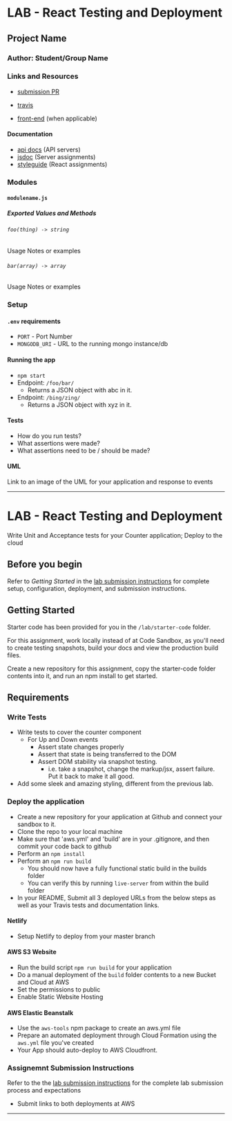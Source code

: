 # LAB - React Testing and Deployment

## Project Name

### Author: Student/Group Name

### Links and Resources
* [submission PR](https://github.com/401-advanced-javascript-kimball/l27-react-testing-and-deployment/pull/1)
* [travis](https://travis-ci.com/401-advanced-javascript-kimball/l27-react-testing-and-deployment)

* [front-end](http://xyz.com) (when applicable)

#### Documentation
* [api docs](http://xyz.com) (API servers)
* [jsdoc](http://xyz.com) (Server assignments)
* [styleguide](http://xyz.com) (React assignments)

### Modules
#### `modulename.js`
##### Exported Values and Methods

###### `foo(thing) -> string`
Usage Notes or examples

###### `bar(array) -> array`
Usage Notes or examples

### Setup
#### `.env` requirements
* `PORT` - Port Number
* `MONGODB_URI` - URL to the running mongo instance/db

#### Running the app
* `npm start`
* Endpoint: `/foo/bar/`
  * Returns a JSON object with abc in it.
* Endpoint: `/bing/zing/`
  * Returns a JSON object with xyz in it.
  
#### Tests
* How do you run tests?
* What assertions were made?
* What assertions need to be / should be made?

#### UML
Link to an image of the UML for your application and response to events

----------

# LAB - React Testing and Deployment

Write Unit and Acceptance tests for your Counter application; Deploy to the cloud

## Before you begin
Refer to *Getting Started*  in the [lab submission instructions](../../../reference/submission-instructions/labs/README.md) for complete setup, configuration, deployment, and submission instructions.

## Getting Started
Starter code has been provided for you in the `/lab/starter-code` folder. 

For this assignment, work locally instead of at Code Sandbox, as you'll need to create testing snapshots, build your docs and view the production build files.

Create a new repository for this assignment, copy the starter-code folder contents into it, and run an npm install to get started.

## Requirements

### Write Tests
* Write tests to cover the counter component
  * For Up and Down events
    * Assert state changes properly
    * Assert that state is being transferred to the DOM
    * Assert DOM stability via snapshot testing.
      * i.e. take a snapshot, change the markup/jsx, assert failure.  Put it back to make it all good.
* Add some sleek and amazing styling, different from the previous lab.

### Deploy the application
* Create a new repository for your application at Github and connect your sandbox to it.
* Clone the repo to your local machine
* Make sure that 'aws.yml' and 'build' are in your .gitignore, and then commit your code back to github
* Perform an `npm install`
* Perform an `npm run build`
  * You should now have a fully functional static build in the builds folder
  * You can verify this by running `live-server` from within the build folder
* In your README, Submit all 3 deployed URLs from the below steps as well as your Travis tests and documentation links.
 
#### Netlify
* Setup Netlify to deploy from your master branch

#### AWS S3 Website
* Run the build script `npm run build` for your application
* Do a manual deployment of the `build` folder contents to a new Bucket and Cloud at AWS
* Set the permissions to public
* Enable Static Website Hosting

#### AWS Elastic Beanstalk
* Use the `aws-tools` npm package to create an aws.yml file
* Prepare an automated deployment through Cloud Formation using the `aws.yml` file you've created
* Your App should auto-deploy to AWS Cloudfront.


### Assignemnt Submission Instructions
Refer to the the [lab submission instructions](../../../reference/submission-instructions/labs/README.md) for the complete lab submission process and expectations
* Submit links to both deployments at AWS

----------

